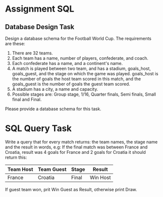 # Assignment SQL

## Database Design Task
Design a database schema for the Football World Cup. The requirements are these:
1. There are 32 teams.
2. Each team has a name, number of players, confederate, and coach.
3. Each confederate has a name, and a continent's name.
4. A match is played between two team, and has a stadium, goals_host, goals_guest, and the stage on which the game was played. goals_host is the number of goals the host team scored in this match, and the goals_guest is the number of goals the guest team scored.
5. A stadium has a city, a name and capacity.
6. Possible stages are: Group stage, 1/16, Quarter finals, Semi finals, Small final and Final.

Please provide a database schema for this task.

# SQL Query Task
Write a query that for every match returns: the team names, the stage name and the result in words, e.g: If the final match was between France and Croatia, result was 4 goals for France and 2 goals for Croatia it should return this:

| Team Host  | Team Guest  | Stage  | Result  |
|------------|-------------|--------|---------|
| France     | Croatia     | Final  | Win Host|

If guest team won, prit Win Guest as Result, otherwise print Draw.